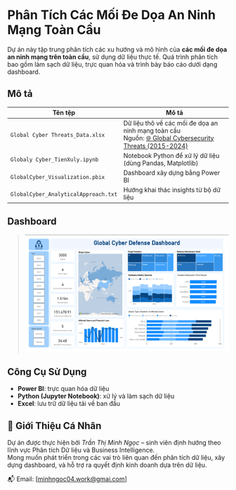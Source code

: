# Phân Tích Các Mối Đe Dọa An Ninh Mạng Toàn Cầu

Dự án này tập trung phân tích các xu hướng và mô hình của **các mối đe dọa an ninh mạng trên toàn cầu**, sử dụng dữ liệu thực tế. Quá trình phân tích bao gồm làm sạch dữ liệu, trực quan hóa và trình bày báo cáo dưới dạng dashboard.

## Mô tả

| Tên tệp | Mô tả |
|--------|-------|
|`Global Cyber Threats_Data.xlsx` | Dữ liệu thô về các mối đe dọa an ninh mạng toàn cầu <br> Nguồn: [🌐 Global Cybersecurity Threats (2015-2024)](https://www.kaggle.com/datasets/atharvasoundankar/global-cybersecurity-threats-2015-2024)
| `Globaly Cyber_TienXuly.ipynb` | Notebook Python để xử lý dữ liệu (dùng Pandas, Matplotlib) |
| `GlobalCyber_Visualization.pbix` | Dashboard xây dựng bằng Power BI |
| `GlobalCyber_AnalyticalApproach.txt` | Hướng khai thác insights từ bộ dữ liệu |

## Dashboard

> ![Dashboard](GlobalCyberDashboard_Image.png)

## Công Cụ Sử Dụng

- **Power BI**: trực quan hóa dữ liệu
- **Python (Jupyter Notebook)**: xử lý và làm sạch dữ liệu
- **Excel**: lưu trữ dữ liệu tải về ban đầu


## 👤 Giới Thiệu Cá Nhân

Dự án được thực hiện bởi *Trần Thị Minh Ngọc* – sinh viên định hướng theo lĩnh vực Phân tích Dữ liệu và Business Intelligence.  
Mong muốn phát triển trong các vai trò liên quan đến phân tích dữ liệu, xây dựng dashboard, và hỗ trợ ra quyết định kinh doanh dựa trên dữ liệu.

📬 Email: [minhngoc04.work@gmai.com]
